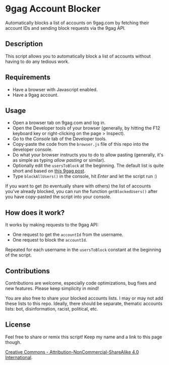 9gag Account Blocker
======

Automatically blocks a list of accounts on 9gag.com by fetching their account IDs and sending block requests via the 9gag API.

Description
-----------

This script allows you to automatically block a list of accounts without having to do any tedious work.

Requirements
---------------

- Have a browser with Javascript enabled.
- Have a 9gag account.

Usage
------------------

- Open a browser tab on 9gag.com and log in.
- Open the Developer tools of your browser (generally, by hitting the F12 keyboard key or right-clicking on the page > Inspect).
- Go to the _Console_ tab of the Developer tools.
- Copy-paste the code from the `browser.js` file of this repo into the developer console.
- Do what your browser instructs you to do to allow pasting (generally, it's as simple as typing _allow pasting_ or similar).
- Optionally edit the `usersToBlock` at the beginning. The default list is quite short and based on [this 9gag post](https://9gag.com/gag/avyR32n "9gag post that gave me the idea for this script").
- Type `blockAllUsers()` in the console, hit _Enter_ and let the script run :)

If you want to get (to eventually share with others) the list of accounts you've already blocked, you can run the function `getBlockedUsers()` after you have copy-pasted the script into your console.

How does it work?
------------------

It works by making requests to the 9gag API:
- One request to get the `accountId` from the username.
- One request to block the `accountId`.

Repeated for each username in the `usersToBlock` constant at the beginning of the script.

Contributions
-------

Contributions are welcome, especially code optimizations, bug fixes and new features. Please keep simplicity in mind!

You are also free to share your blocked accounts lists. I may or may not add these lists to this repo. Ideally, there should be separate, thematic accounts lists: bot, disinformation, racist, political, etc.

License
-------

Feel free to share or remix this script! Keep my name and a link to this page though.

[Creative Commons - Attribution-NonCommercial-ShareAlike 4.0 International](https://creativecommons.org/licenses/by-nc-sa/4.0/).